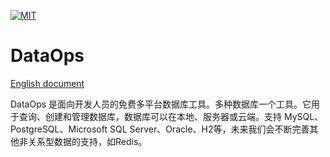 [![MIT](https://img.shields.io/badge/license-MIT-blue.svg)](https://github.com/alibaba/ali-dbhub/blob/main/LICENSE)
# DataOps

[English document](https://github.com/alibaba/ali-dbhub/blob/main/README.md)

DataOps 是面向开发人员的免费多平台数据库工具。多种数据库一个工具。它用于查询、创建和管理数据库，数据库可以在本地、服务器或云端。支持 MySQL、PostgreSQL、Microsoft SQL Server、Oracle、H2等，未来我们会不断完善其他非关系型数据的支持，如Redis。

